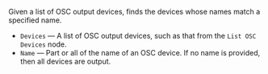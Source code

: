 Given a list of OSC output devices, finds the devices whose names match a specified name.

   - `Devices` — A list of OSC output devices, such as that from the `List OSC Devices` node.
   - `Name` — Part or all of the name of an OSC device.  If no name is provided, then all devices are output.
